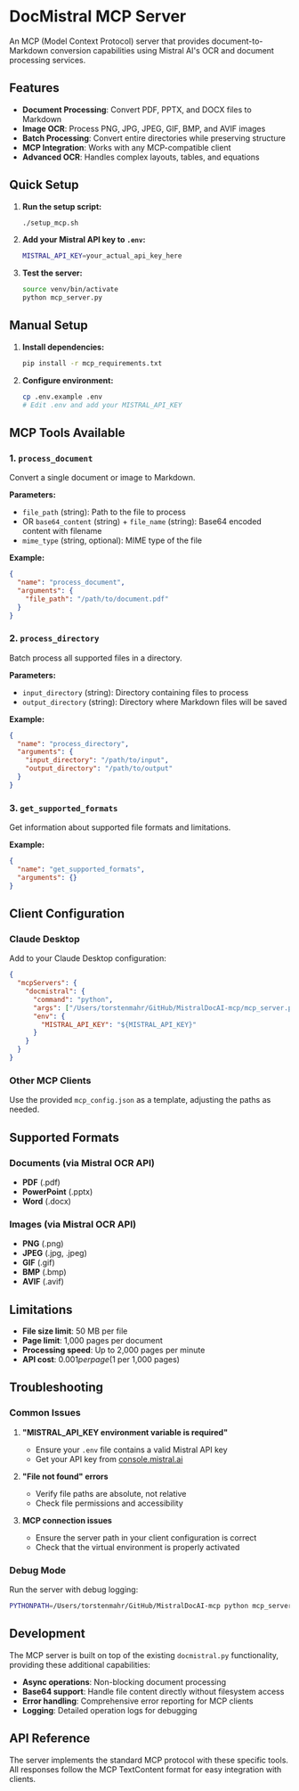 # DocMistral MCP Server

An MCP (Model Context Protocol) server that provides document-to-Markdown conversion capabilities using Mistral AI's OCR and document processing services.

## Features

- **Document Processing**: Convert PDF, PPTX, and DOCX files to Markdown
- **Image OCR**: Process PNG, JPG, JPEG, GIF, BMP, and AVIF images
- **Batch Processing**: Convert entire directories while preserving structure
- **MCP Integration**: Works with any MCP-compatible client
- **Advanced OCR**: Handles complex layouts, tables, and equations

## Quick Setup

1. **Run the setup script:**
   ```bash
   ./setup_mcp.sh
   ```

2. **Add your Mistral API key to `.env`:**
   ```bash
   MISTRAL_API_KEY=your_actual_api_key_here
   ```

3. **Test the server:**
   ```bash
   source venv/bin/activate
   python mcp_server.py
   ```

## Manual Setup

1. **Install dependencies:**
   ```bash
   pip install -r mcp_requirements.txt
   ```

2. **Configure environment:**
   ```bash
   cp .env.example .env
   # Edit .env and add your MISTRAL_API_KEY
   ```

## MCP Tools Available

### 1. `process_document`
Convert a single document or image to Markdown.

**Parameters:**
- `file_path` (string): Path to the file to process
- OR `base64_content` (string) + `file_name` (string): Base64 encoded content with filename
- `mime_type` (string, optional): MIME type of the file

**Example:**
```json
{
  "name": "process_document",
  "arguments": {
    "file_path": "/path/to/document.pdf"
  }
}
```

### 2. `process_directory`
Batch process all supported files in a directory.

**Parameters:**
- `input_directory` (string): Directory containing files to process
- `output_directory` (string): Directory where Markdown files will be saved

**Example:**
```json
{
  "name": "process_directory", 
  "arguments": {
    "input_directory": "/path/to/input",
    "output_directory": "/path/to/output"
  }
}
```

### 3. `get_supported_formats`
Get information about supported file formats and limitations.

**Example:**
```json
{
  "name": "get_supported_formats",
  "arguments": {}
}
```

## Client Configuration

### Claude Desktop
Add to your Claude Desktop configuration:

```json
{
  "mcpServers": {
    "docmistral": {
      "command": "python",
      "args": ["/Users/torstenmahr/GitHub/MistralDocAI-mcp/mcp_server.py"],
      "env": {
        "MISTRAL_API_KEY": "${MISTRAL_API_KEY}"
      }
    }
  }
}
```

### Other MCP Clients
Use the provided `mcp_config.json` as a template, adjusting the paths as needed.

## Supported Formats

### Documents (via Mistral OCR API)
- **PDF** (.pdf)
- **PowerPoint** (.pptx)
- **Word** (.docx)

### Images (via Mistral OCR API)
- **PNG** (.png)
- **JPEG** (.jpg, .jpeg)
- **GIF** (.gif)
- **BMP** (.bmp)
- **AVIF** (.avif)

## Limitations

- **File size limit**: 50 MB per file
- **Page limit**: 1,000 pages per document
- **Processing speed**: Up to 2,000 pages per minute
- **API cost**: $0.001 per page ($1 per 1,000 pages)

## Troubleshooting

### Common Issues

1. **"MISTRAL_API_KEY environment variable is required"**
   - Ensure your `.env` file contains a valid Mistral API key
   - Get your API key from [console.mistral.ai](https://console.mistral.ai/)

2. **"File not found" errors**
   - Verify file paths are absolute, not relative
   - Check file permissions and accessibility

3. **MCP connection issues**
   - Ensure the server path in your client configuration is correct
   - Check that the virtual environment is properly activated

### Debug Mode
Run the server with debug logging:
```bash
PYTHONPATH=/Users/torstenmahr/GitHub/MistralDocAI-mcp python mcp_server.py
```

## Development

The MCP server is built on top of the existing `docmistral.py` functionality, providing these additional capabilities:

- **Async operations**: Non-blocking document processing
- **Base64 support**: Handle file content directly without filesystem access
- **Error handling**: Comprehensive error reporting for MCP clients
- **Logging**: Detailed operation logs for debugging

## API Reference

The server implements the standard MCP protocol with these specific tools. All responses follow the MCP TextContent format for easy integration with clients.